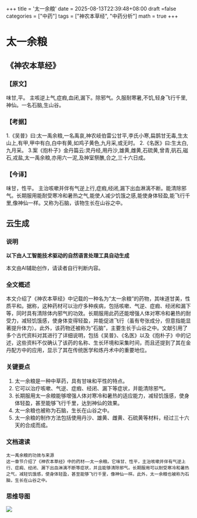 +++
title = '太一余粮'
date = 2025-08-13T22:39:48+08:00
draft =false
categories = ["中药"]
tags = ["神农本草经", "中药分析"]
math = true
+++
# 太一余粮

## 《神农本草经》

### 【原文】
味甘,平。
主咳逆上气,症瘕,血闭,漏下。除邪气。久服耐寒暑,不饥,轻身飞行千里,神仙。一名石脑,生山谷。

### 【考据】
1.《吴普》曰:太一禹余粮,一名禹哀,神农岐伯雷公甘平,李氏小寒,扁鹊甘无毒,生太山上,有甲,甲中有白,白中有黄,如鸡子黄色,九月采,或无时。
2.《名医》曰:生太白,九月采。
3.案《抱朴子》金丹篇云:灵丹经,用丹沙,雄黄,雌黄,石硫黄,曾青,矾石,磁石,戎盐,太一禹余粮,亦用六一泥,及神室祭醮,合之,三十六日成。
### 【今译】
味甘，性平。
主治咳嗽并伴有气逆上行,症瘕,经闭,漏下出血淋漓不断。能清除邪气。长期服用能耐受寒冷和暑热之气,能使人减少饥饿之感,能使身体轻盈,能飞行千里,像神仙一样。又称为石脑，该物生长在山谷之中。

## 云生成

### 说明

**以下由人工智能技术驱动的自然语言处理工具自动生成**

本文由AI辅助创作，请读者自行判断内容。

### 全文概述

本文介绍了《神农本草经》中记载的一种名为“太一余粮”的药物，其味道甘美，性质平和。据称，这种药材可以治疗多种疾病，包括咳嗽、气逆、症瘕、经闭和漏下等，同时具有清除体内邪气的功效。长期服用此药还能增强人体对寒冷和暑热的耐受力，减轻饥饿感，使身体变得轻盈，并能促进飞行（虽有夸张成分，但意指能显著提升体力）。此外，该药物还被称为“石脑”，主要生长于山谷之中。文献引用了多个古代资料对其进行了详细说明，包括《吴普》、《名医》以及《抱朴子》中的记述，这些资料不仅确认了该药的名称、生长环境和采集时间，而且还提到了其在金丹配方中的应用，显示了其在传统医学和炼丹术中的重要地位。

### 关键要点

1. 太一余粮是一种中草药，具有甘味和平性的特点。
2. 它可以治疗咳嗽、气逆、症瘕、经闭、漏下等症状，并能清除邪气。
3. 长期服用太一余粮能够增强人体对寒冷和暑热的适应能力，减轻饥饿感，使身体轻盈，甚至能够飞行千里，达到神仙的效果。
4. 太一余粮也被称为石脑，生长在山谷之中。
5. 太一余粮的制作方法包括使用丹沙、雄黄、雌黄、石硫黄等材料，经过三十六天的合成而成。

### 文档速读

```
太一禹余粮的功效与来源
这一章节介绍了《神农本草经》中的药材——太一余粮。它味甘、性平，主治咳嗽并伴有气逆上行、症瘕、经闭、漏下出血淋漓不断等症状，并且能够清除邪气。长期服用可以耐受寒冷和暑热之气，减轻饥饿感，使身体轻盈，甚至能够飞行千里，像神仙一样。此外，太一余粮也被称为石脑，生长在山谷之中。
```

### 思维导图

![](D:\Dpan\BanGong\Markdown\总结\神农本草经\上篇\13太一余粮\【脑图】13太一余粮.jpeg)